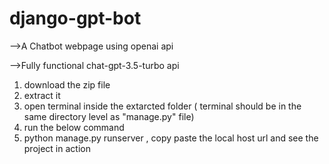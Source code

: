 # django-gpt-bot
-->A Chatbot webpage using openai api

-->Fully functional chat-gpt-3.5-turbo api

1. download the zip file
2. extract it 
3. open terminal inside the extarcted folder ( terminal should be in the same directory level as "manage.py" file)
4. run the below command
5. python manage.py runserver , copy paste the local host url and see the project in action
